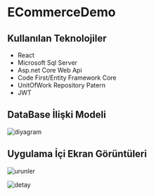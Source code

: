# ECommerceDemo

## Kullanılan Teknolojiler

* React
* Microsoft Sql Server
* Asp.net Core Web Api
* Code First/Entity Framework Core
* UnitOfWork Repository Patern
* JWT

## DataBase İlişki Modeli

![diyagram](https://user-images.githubusercontent.com/25709400/146691693-2c99f9f0-c335-4829-8e9c-c65abfa53b7a.png)

## Uygulama İçi Ekran Görüntüleri

![urunler](https://user-images.githubusercontent.com/25709400/146691919-bdb299f8-2643-4aa3-a1d9-f6b37c94d49c.png)

![detay](https://user-images.githubusercontent.com/25709400/146691949-61e6c612-19c9-41fc-929c-74c3016ddbb6.png)
